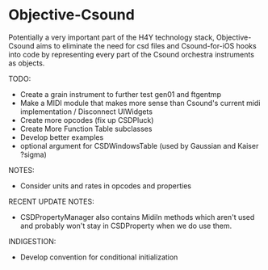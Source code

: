 Objective-Csound
================

Potentially a very important part of the H4Y technology stack, Objective-Csound 
aims to eliminate the need for csd files and Csound-for-iOS hooks into code by 
representing every part of the Csound orchestra instruments as objects.  

TODO:

* Create a grain instrument to further test gen01 and ftgentmp
* Make a MIDI module that makes more sense than Csound's current midi implementation / Disconnect UIWidgets
* Create more opcodes (fix up CSDPluck)
* Create More Function Table subclasses
* Develop better examples
* optional argument for CSDWindowsTable (used by Gaussian and Kaiser ?sigma)

NOTES:

* Consider units and rates in opcodes and properties

RECENT UPDATE NOTES:

* CSDPropertyManager also contains MidiIn methods which aren't used and probably won't stay in 
CSDProperty when we do use them.

INDIGESTION:

* Develop convention for conditional initialization